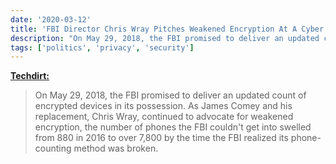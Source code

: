 ```yaml
---
date: '2020-03-12'
title: 'FBI Director Chris Wray Pitches Weakened Encryption At A Cyber Security Conference'
description: "On May 29, 2018, the FBI promised to deliver an updated count of encrypted devices in its possession. As James Comey and his replacement, Chris Wray, continued to advocate for weakened encryption, the number of phones the FBI couldn't get into swelled from 880 in 2016 to over 7,800 by the time the FBI realized its phone-counting method was broken."
tags: ['politics', 'privacy', 'security']
---
```


**[Techdirt:](https://www.techdirt.com/2020/03/12/fbi-director-chris-wray-pitches-weakened-encryption-cyber-security-conference)**

> On May 29, 2018, the FBI promised to deliver an updated count of encrypted devices in its possession. As James Comey and his replacement, Chris Wray, continued to advocate for weakened encryption, the number of phones the FBI couldn't get into swelled from 880 in 2016 to over 7,800 by the time the FBI realized its phone-counting method was broken.<!-- excerpt -->

